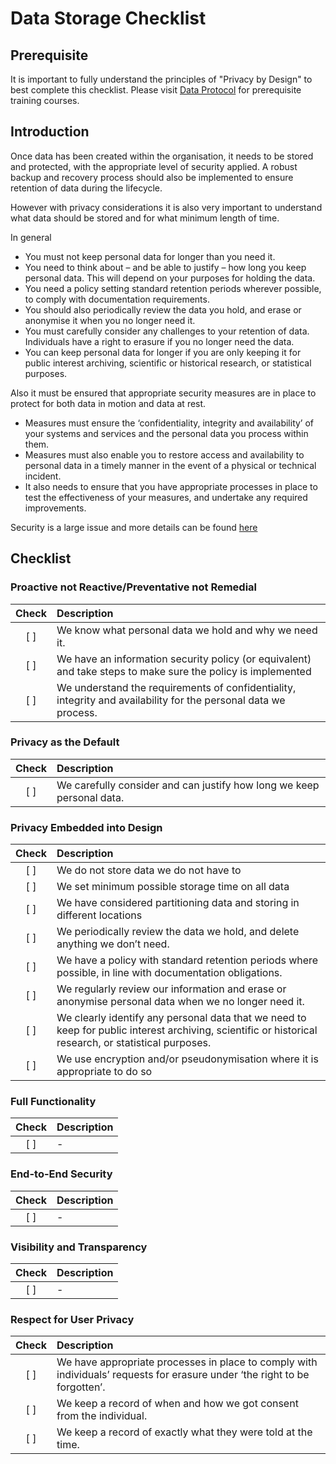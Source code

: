 # Data Storage Checklist

## Prerequisite

It is important to fully understand the principles of "Privacy by Design" to best complete this checklist. Please visit [Data Protocol](https://dataprotocol.com) for prerequisite training courses.

## Introduction

Once data has been created within the organisation, it needs to be stored and protected, with the appropriate level of security applied. A robust backup and recovery process should also be implemented to ensure retention of data during the lifecycle.

However with privacy considerations it is also very important to understand what data should be stored and for what minimum length of time.

In general

- You must not keep personal data for longer than you need it.
- You need to think about – and be able to justify – how long you keep personal data. This will depend on your purposes for holding the data.
- You need a policy setting standard retention periods wherever possible, to comply with documentation requirements.
- You should also periodically review the data you hold, and erase or anonymise it when you no longer need it.
- You must carefully consider any challenges to your retention of data. Individuals have a right to erasure if you no longer need the data.
- You can keep personal data for longer if you are only keeping it for public interest archiving, scientific or historical research, or statistical purposes.

Also it must be ensured that appropriate security measures are in place to protect for both data in motion and data at rest.

- Measures must ensure the ‘confidentiality, integrity and availability’ of your systems and services and the personal data you process within them.
- Measures must also enable you to restore access and availability to personal data in a timely manner in the event of a physical or technical incident.
- It also needs to ensure that you have appropriate processes in place to test the effectiveness of your measures, and undertake any required improvements.

Security is a large issue and more details can be found [here](https://ico.org.uk/for-organisations/guide-to-data-protection/guide-to-the-general-data-protection-regulation-gdpr/security/)

## Checklist

### Proactive not Reactive/Preventative not Remedial

| Check | Description                                                                                                     |
| :---: | :-------------------------------------------------------------------------------------------------------------- |
|  [ ]  | We know what personal data we hold and why we need it.                                                          |
|  [ ]  | We have an information security policy (or equivalent) and take steps to make sure the policy is implemented    |
|  [ ]  | We understand the requirements of confidentiality, integrity and availability for the personal data we process. |

### Privacy as the Default

| Check | Description                                                           |
| :---: | :-------------------------------------------------------------------- |
|  [ ]  | We carefully consider and can justify how long we keep personal data. |

### Privacy Embedded into Design

| Check | Description                                                                                                                                           |
| :---: | :---------------------------------------------------------------------------------------------------------------------------------------------------- |
|  [ ]  | We do not store data we do not have to                                                                                                                |
|  [ ]  | We set minimum possible storage time on all data                                                                                                      |
|  [ ]  | We have considered partitioning data and storing in different locations                                                                               |
|  [ ]  | We periodically review the data we hold, and delete anything we don’t need.                                                                           |
|  [ ]  | We have a policy with standard retention periods where possible, in line with documentation obligations.                                              |
|  [ ]  | We regularly review our information and erase or anonymise personal data when we no longer need it.                                                   |
|  [ ]  | We clearly identify any personal data that we need to keep for public interest archiving, scientific or historical research, or statistical purposes. |
|  [ ]  | We use encryption and/or pseudonymisation where it is appropriate to do so                                                                            |

### Full Functionality

| Check | Description |
| :---: | :---------- |
|  [ ]  | -           |

### End-to-End Security

| Check | Description |
| :---: | :---------- |
|  [ ]  | -           |

### Visibility and Transparency

| Check | Description |
| :---: | :---------- |
|  [ ]  | -           |

### Respect for User Privacy

| Check | Description                                                                                                                |
| :---: | :------------------------------------------------------------------------------------------------------------------------- |
|  [ ]  | We have appropriate processes in place to comply with individuals’ requests for erasure under ‘the right to be forgotten’. |
|  [ ]  | We keep a record of when and how we got consent from the individual.                                                       |
|  [ ]  | We keep a record of exactly what they were told at the time.                                                               |
